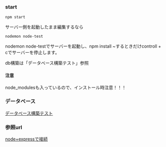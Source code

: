 ### start

`npm start`

サーバー側を起動したまま編集するなら

`nodemon node-test`

 nodemon node-testでサーバーを起動し、npm install ~するときだけcontroll + cでサーバーを停止します。

 db構築は「データベース構築テスト」参照

#### 注意

node_modulesも入っているので、インストール時注意！！！

### データベース

[データベース構築テスト](https://github.com/osamu38/node-express-curriculum/wiki/Node.js%E3%82%92%E5%A7%8B%E3%82%81%E3%81%A6%E3%81%BF%E3%82%88%E3%81%86)


### 参照url
[node+expressで接続](https://github.com/osamu38/node-express-curriculum/wiki/MySQL%E3%82%92%E4%BD%BF%E3%81%A3%E3%81%A6%E3%83%87%E3%83%BC%E3%82%BF%E3%83%99%E3%83%BC%E3%82%B9%E3%82%92%E6%A7%8B%E7%AF%89%E3%81%97%E3%82%88%E3%81%86)
